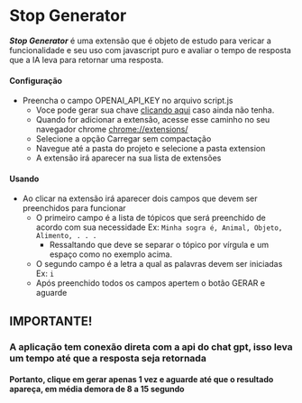 # Stop Generator
_**Stop Generator**_ é uma extensão que é objeto de estudo para vericar a funcionalidade 
e seu uso com javascript puro e avaliar o tempo de resposta que a IA leva para retornar uma resposta.
#### Configuração
- Preencha o campo OPENAI_API_KEY no arquivo script.js
  - Voce pode gerar sua chave [clicando aqui](https://platform.openai.com/docs/quickstart/add-your-api-key) caso ainda não tenha.
  - Quando for adicionar a extensão, acesse esse caminho no seu navegador chrome [chrome://extensions/](chrome://extensions/)
  - Selecione a opção Carregar sem compactação
  - Navegue até a pasta do projeto e selecione a pasta extension
  - A extensão irá aparecer na sua lista de extensões

#### Usando
- Ao clicar na extensão irá aparecer dois campos que devem ser preenchidos para funcionar
  - O primeiro campo é a lista de tópicos que será preenchido de acordo com sua necessidade
    Ex: `Minha sogra é, Animal, Objeto, Alimento, . . .`
    - Ressaltando que deve se separar o tópico por vírgula e um espaço como no exemplo acima.
  - O segundo campo é a letra a qual as palavras devem ser iniciadas
    Ex: `i`
  - Após preenchido todos os campos apertem o botão GERAR e aguarde

## IMPORTANTE!
### A aplicação tem conexão direta com a api do chat gpt, isso leva um tempo até que a resposta seja retornada  
#### Portanto, clique em gerar apenas 1 vez e aguarde até que o resultado apareça, em média demora de 8 a 15 segundo
